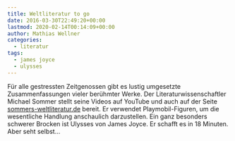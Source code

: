 ```yaml
---
title: Weltliteratur to go
date: 2016-03-30T22:49:20+00:00
lastmod: 2020-02-14T00:14:09+00:00
author: Mathias Wellner
categories:
  - literatur
tags:
  - james joyce
  - ulysses
---
```

Für alle gestressten Zeitgenossen gibt es lustig umgesetzte Zusammenfassungen vieler berühmter Werke. Der Literaturwissenschaftler Michael Sommer stellt seine Videos auf YouTube und auch auf der Seite <a href="http://sommers-weltliteratur.de/" title="Sommers Weltliteratur" target="_blank">sommers-weltliteratur.de</a> bereit. Er verwendet Playmobil-Figuren, um die wesentliche Handlung anschaulich darzustellen. Ein ganz besonders schwerer Brocken ist Ulysses von James Joyce. Er schafft es in 18 Minuten. Aber seht selbst&#8230;
